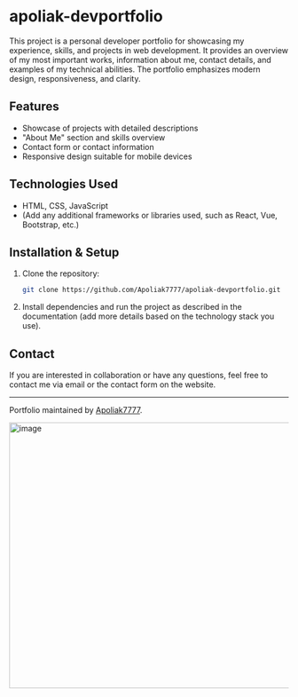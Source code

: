 # apoliak-devportfolio

This project is a personal developer portfolio for showcasing my experience, skills, and projects in web development. It provides an overview of my most important works, information about me, contact details, and examples of my technical abilities. The portfolio emphasizes modern design, responsiveness, and clarity.

## Features

- Showcase of projects with detailed descriptions
- "About Me" section and skills overview
- Contact form or contact information
- Responsive design suitable for mobile devices

## Technologies Used

- HTML, CSS, JavaScript
- (Add any additional frameworks or libraries used, such as React, Vue, Bootstrap, etc.)

## Installation & Setup

1. Clone the repository:
   ```bash
   git clone https://github.com/Apoliak7777/apoliak-devportfolio.git
   ```
2. Install dependencies and run the project as described in the documentation (add more details based on the technology stack you use).

## Contact

If you are interested in collaboration or have any questions, feel free to contact me via email or the contact form on the website.

---

Portfolio maintained by [Apoliak7777](https://github.com/Apoliak7777).


<img width="674" height="479" alt="image" src="https://github.com/user-attachments/assets/f49d7d3a-6747-4852-a66c-33238ed01a40" />
